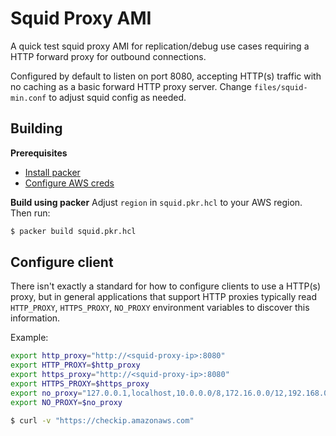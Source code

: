 # Squid Proxy AMI

A quick test squid proxy AMI for replication/debug use cases requiring a HTTP forward proxy for outbound connections.

Configured by default to listen on port 8080, accepting HTTP(s) traffic with no caching as a basic forward HTTP proxy server.
Change `files/squid-min.conf` to adjust squid config as needed.

## Building

**Prerequisites**

- [Install packer](https://learn.hashicorp.com/tutorials/packer/getting-started-install)
- [Configure AWS creds](https://docs.aws.amazon.com/general/latest/gr/aws-security-credentials.html)


**Build using packer**
Adjust `region` in `squid.pkr.hcl` to your AWS region. Then run:
```sh
$ packer build squid.pkr.hcl
```

## Configure client

There isn't exactly a standard for how to configure clients to use a HTTP(s) proxy, but in general applications that support HTTP proxies typically read `HTTP_PROXY`, `HTTPS_PROXY`, `NO_PROXY` environment variables to discover this information.

Example:

```sh
export http_proxy="http://<squid-proxy-ip>:8080"
export HTTP_PROXY=$http_proxy
export https_proxy="http://<squid-proxy-ip>:8080"
export HTTPS_PROXY=$https_proxy
export no_proxy="127.0.0.1,localhost,10.0.0.0/8,172.16.0.0/12,192.168.0.0/16,100.64.0.0/10"
export NO_PROXY=$no_proxy

$ curl -v "https://checkip.amazonaws.com"
```